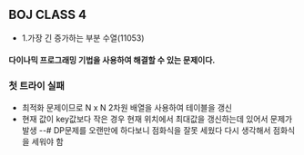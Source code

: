 ## BOJ CLASS 4

- 1.가장 긴 증가하는 부분 수열(11053) 
####  다이나믹 프로그래밍 기법을 사용하여 해결할 수 있는 문제이다.

### 첫 트라이 실패
- 최적화 문제이므로 N x N 2차원 배열을 사용하여 테이블을 갱신
- 현재 값이 key값보다 작은 경우 현재 위치에서 최대값을 갱신하는데 있어서 문제가 발생
--# DP문제를 오랜만에 하다보니 점화식을 잘못 세웠다 다시 생각해서 점화식을 세워야 함